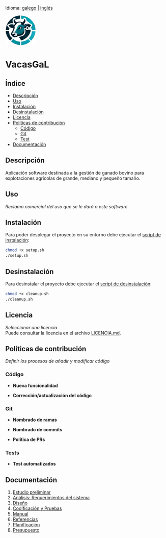 Idioma: [galego](./doc/outline/README.gl.md) | [inglés](./doc/outline/README.en.md)

![VacasGaL](./doc/img/vacasGaL.png)

# VacasGaL

## Índice

- [Descripción](#descripción)
- [Uso](#uso)
- [Instalación](#instalación)
- [Desinstalación](#desinstalación)
- [Licencia](#licencia)
- [Políticas de contribución](#políticas-de-contribución)
  - [Código](#código)
  - [Git](#git)
  - [Test](#tests)
- [Documentación](#documentación)

## Descripción
Aplicación software destinada a la gestión de ganado bovino para explotaciones agrícolas de grande, mediano y pequeño tamaño. 

## Uso

*Reclamo comercial del uso que se le dará a este software*  

## Instalación

Para poder desplegar el proyecto en su entorno debe ejecutar el [script de instalación](https://github.com/Nairado/VacasGaL/blob/main/README.md?ref_type=heads&inline=false):

```bash
chmod +x setup.sh
./setup.sh
```

## Desinstalación

Para desinstalar el proyecto debe ejecutar el  [script de desinstalación](https://gitlab.iessanclemente.net/dawo/a20juanav/-/raw/master/scripts/cleanup.sh?ref_type=heads&inline=false):

```bash
chmod +x cleanup.sh
./cleanup.sh
```

## Licencia

*Seleccionar una licencia*  
Puede consultar la licencia en el archivo [LICENCIA.md](./LICENSE.md).

## Políticas de contribución

*Definir los procesos de añadir y modificar código*

### Código

- **Nueva funcionalidad**

- **Corrección/actualización del código**

### Git

- **Nombrado de ramas**

- **Nombrado de commits**

- **Política de PRs**

### Tests

- **Test automatizados**


## Documentación

1. [Estudio preliminar](./doc/outline/preliminary_state.md)
2. [Análisis: Requerimientos del sistema](./doc/outline/analysis.md)
3. [Diseño](./doc/outline/design.md)
4. [Codificación y Pruebas](./doc/outline/test_coding.md)
5. [Manual](./doc/outline/manual.md)
6. [Referencias](./doc/outline/references.md)
7. [Planificación](./doc/outline/planning.md)
8. [Presupuesto](./doc/outline/budget.md)
